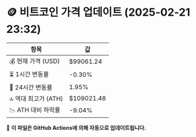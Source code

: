# 🪙 비트코인 가격 업데이트 (2025-02-21 23:32)

| 항목                | 값 |
|--------------------|----------------|
| 💰 현재 가격 (USD) | $99061.24 |
| ⏳ 1시간 변동률    | -0.30% |
| 📆 24시간 변동률   | 1.95% |
| 🔝 역대 최고가 (ATH) | $109021.48 |
| 📉 ATH 대비 하락률 | -9.04% |

🔄 **이 파일은 GitHub Actions에 의해 자동으로 업데이트됩니다.**
